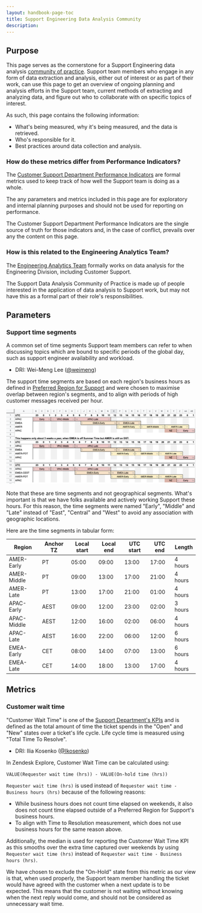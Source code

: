 ```yaml
---
layout: handbook-page-toc
title: Support Engineering Data Analysis Community
description:
---
```


## Purpose

This page serves as the cornerstone for a Support Engineering data analysis
[community of practice](https://en.wikipedia.org/wiki/Community_of_practice).
Support team members who engage in any form of data extraction and analysis,
either out of interest or as part of their work, can use this page to get an
overview of ongoing planning and analysis efforts in the Support team, current
methods of extracting and analyzing data, and figure out who to collaborate with
on specific topics of interest.

As such, this page contains the following information:

* What's being measured, why it's being measured, and the data is retrieved.
* Who's responsible for it.
* Best practices around data collection and analysis.
### How do these metrics differ from Performance Indicators?

The [Customer Support Department Performance Indicators](../performance-indicators/)
are formal metrics used to keep track of how well the Support team is doing as a
whole.

The any parameters and metrics included in this page are for exploratory
and internal planning purposes and should not be used for reporting on
performance.

The Customer Support Department Performance Indicators are the single source of
truth for those indicators and, in the case of conflict, prevails over any the
content on this page.

### How is this related to the Engineering Analytics Team?

The [Engineering Analytics Team](/handbook/engineering/quality/engineering-analytics/)
formally works on data analysis for the Engineering Division, including Customer
Support.

The Support Data Analysis Community of Practice is made up of people interested
in the application of data analysis to Support work, but may not have this as a
formal part of their role's responsibilities.


## Parameters

### Support time segments

A common set of time segments Support team members can refer to when discussing
topics which are bound to specific periods of the global day, such as support
engineer availability and workload.

* DRI: Wei-Meng Lee ([@weimeng](https://gitlab.com/weimeng))

The support time segments are based on each region's business hours as defined
in [Preferred Region for Support](/support/#effect-on-support-hours-if-a-preferred-region-for-support-is-chosen)
and were chosen to maximise overlap between region's segments, and to align with
periods of high customer messages received per hour.

![Support time segments](support_time_segments.png)

Note that these are time segments and not geographical segments. What's
important is that we have folks available and actively working Support these
hours. For this reason, the time segments were named "Early", "Middle" and
"Late" instead of "East", "Central" and "West" to avoid any association with
geographic locations.

Here are the time segments in tabular form:

| Region      | Anchor TZ | Local start | Local end | UTC start | UTC end | Length  |
|-------------|-----------|-------------|-----------|-----------|---------|---------|
| AMER-Early  | PT        | 05:00       | 09:00     | 13:00     | 17:00   | 4 hours |
| AMER-Middle | PT        | 09:00       | 13:00     | 17:00     | 21:00   | 4 hours |
| AMER-Late   | PT        | 13:00       | 17:00     | 21:00     | 01:00   | 4 hours |
| APAC-Early  | AEST      | 09:00       | 12:00     | 23:00     | 02:00   | 3 hours |
| APAC-Middle | AEST      | 12:00       | 16:00     | 02:00     | 06:00   | 4 hours |
| APAC-Late   | AEST      | 16:00       | 22:00     | 06:00     | 12:00   | 6 hours |
| EMEA-Early  | CET       | 08:00       | 14:00     | 07:00     | 13:00   | 6 hours |
| EMEA-Late   | CET       | 14:00       | 18:00     | 13:00     | 17:00   | 4 hours |

## Metrics

### Customer wait time

"Customer Wait Time" is one of the [Support Department's KPIs](../performance-indicators/#customer-wait-times)
and is defined as the total amount of time the ticket spends in the "Open" and
"New" states over a ticket's life cycle. Life cycle time is measured using
"Total Time To Resolve".

* DRI: Ilia Kosenko ([@Ikosenko](https://gitlab.com/Ikosenko))

In Zendesk Explore, Customer Wait Time can be calculated using:

```
VALUE(Requester wait time (hrs)) - VALUE(On-hold time (hrs))
```

`Requester wait time (hrs)` is used instead of `Requester wait time - Business hours (hrs)`
because of the following reasons:

* While business hours does not count time elapsed on weekends, it also does not
  count time elapsed outside of a Preferred Region for Support's business hours.
* To align with Time to Resolution measurement, which does not use business
  hours for the same reason above.

Additionally, the median is used for reporting the Customer Wait Time KPI as
this smooths over the extra time captured over weekends by using `Requester wait time (hrs)`
instead of `Requester wait time - Business hours (hrs)`.

We have chosen to exclude the "On-Hold" state from this metric as our view is
that, when used properly, the Support team member handling the ticket would have
agreed with the customer when a next update is to be expected. This means that
the customer is not waiting without knowing when the next reply would come, and
should not be considered as unnecessary wait time.
